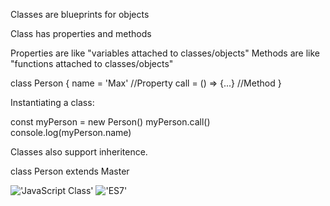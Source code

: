 Classes are blueprints for objects

Class has properties and methods

Properties are like "variables attached to classes/objects"
Methods are like "functions attached to classes/objects"

class Person {
    name = 'Max'        //Property
    call = () => {...}  //Method
}

Instantiating a class:

const myPerson = new Person()
myPerson.call()
console.log(myPerson.name)

Classes also support inheritence.

class Person extends Master 

!['JavaScript Class']('JavaScript_Functions.png')
!['ES7']('ES7_Functions.png')



